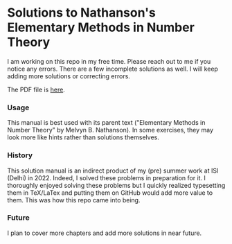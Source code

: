 # Solutions to Nathanson's Elementary Methods in Number Theory

I am working on this repo in my free time. Please reach out to me if you notice any errors. There are a few incomplete solutions as well. I will keep adding more solutions or correcting errors.

The PDF file is [here](https://ronhuidrom.github.io/nathanson-number-theory-solutions/NathansonSolutions.pdf).

### Usage

This manual is best used with its parent text ("Elementary Methods in Number Theory" by Melvyn B. Nathanson).  In some exercises, they may look more like hints rather than solutions themselves.

### History

This solution manual is an indirect product of my (pre) summer work at ISI (Delhi) in 2022. Indeed, I solved these problems in preparation for it. I thoroughly enjoyed solving these problems but I quickly realized typesetting them in TeX/LaTex and putting them on GitHub would add more value to them. This was how this repo came into being.

### Future

I plan to cover more chapters and add more solutions in near future.
